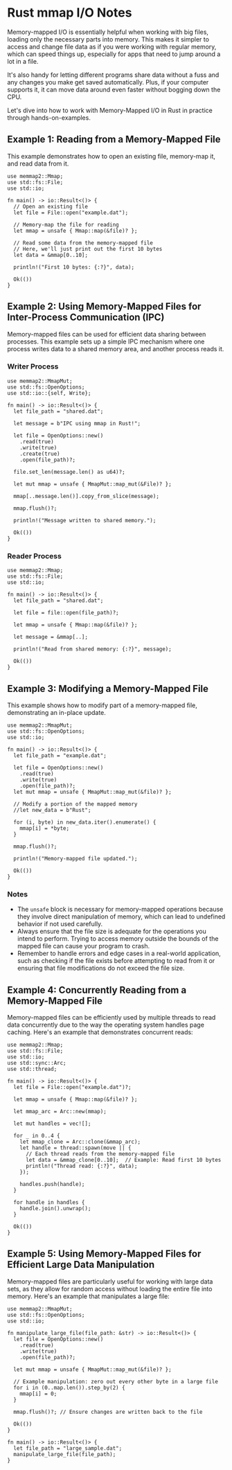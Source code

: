 # Rust mmap I/O Notes

Memory-mapped I/O is essentially helpful when working with big files, loading only the necessary parts into memory. This makes it simpler to access and change file data as if you were working with regular memory, which can speed things up, especially for apps that need to jump around a lot in a file.

It's also handy for letting different programs share data without a fuss and any changes you make get saved automatically. Plus, if your computer supports it, it can move data around even faster without bogging down the CPU.

Let's dive into how to work with Memory-Mapped I/O in Rust in practice through hands-on-examples.

## Example 1: Reading from a Memory-Mapped File

This example demonstrates how to open an existing file, memory-map it, and read data from it.

```
use memmap2::Mmap;
use std::fs::File;
use std::io;

fn main() -> io::Result<()> {
  // Open an existing file
  let file = File::open("example.dat");

  // Memory-map the file for reading
  let mmap = unsafe { Mmap::map(&file)? };

  // Read some data from the memory-mapped file
  // Here, we'll just print out the first 10 bytes
  let data = &mmap[0..10];

  println!("First 10 bytes: {:?}", data);

  Ok(())
}

```

## Example 2: Using Memory-Mapped Files for Inter-Process Communication (IPC)

Memory-mapped files can be used for efficient data sharing between processes. This example sets up a simple IPC mechanism where one process writes data to a shared memory area, and another process reads it.

### Writer Process

```
use memmap2::MmapMut;
use std::fs::OpenOptions;
use std::io::{self, Write};

fn main() -> io::Result<()> {
  let file_path = "shared.dat";

  let message = b"IPC using mmap in Rust!";

  let file = OpenOptions::new()
    .read(true)
    .write(true)
    .create(true)
    .open(file_path)?;

  file.set_len(message.len() as u64)?;

  let mut mmap = unsafe { MmapMut::map_mut(&File)? };

  mmap[..message.len()].copy_from_slice(message);

  mmap.flush()?;

  println!("Message written to shared memory.");

  Ok(())
}
```

### Reader Process

```
use memmap2::Mmap;
use std::fs::File;
use std::io;

fn main() -> io::Result<()> {
  let file_path = "shared.dat";

  let file = file::open(file_path)?;

  let mmap = unsafe { Mmap::map(&file)? };

  let message = &mmap[..];

  println!("Read from shared memory: {:?}", message);

  Ok(())
}
```

## Example 3: Modifying a Memory-Mapped File

This example shows how to modify part of a memory-mapped file, demonstrating an in-place update.

```
use memmap2::MmapMut;
use std::fs::OpenOptions;
use std::io;

fn main() -> io::Result<()> {
  let file_path = "example.dat";

  let file = OpenOptions::new()
    .read(true)
    .write(true)
    .open(file_path)?;
  let mut mmap = unsafe { MmapMut::map_mut(&file)? };

  // Modify a portion of the mapped memory
  //let new_data = b"Rust";

  for (i, byte) in new_data.iter().enumerate() {
    mmap[i] = *byte;
  }

  mmap.flush()?;

  println!("Memory-mapped file updated.");

  Ok(())
}

```

### Notes
  * The `unsafe` block is necessary for memory-mapped operations because they involve direct manipulation of memory, which can lead to undefined behavior if not used carefully.
  * Always ensure that the file size is adequate for the operations you intend to perform. Trying to access memory outside the bounds of the mapped file can cause your program to crash.
  * Remember to handle errors and edge cases in a real-world application, such as checking if the file exists before attempting to read from it or ensuring that file modifications do not exceed the file size.

## Example 4: Concurrently Reading from a Memory-Mapped File

Memory-mapped files can be efficiently used by multiple threads to read data concurrently due to the way the operating system handles page caching. Here's an example that demonstrates concurrent reads:

```
use memmap2::Mmap;
use std::fs::File;
use std::io;
use std::sync::Arc;
use std::thread;

fn main() -> io::Result<()> {
  let file = File::open("example.dat")?;

  let mmap = unsafe { Mmap::map(&file)? };

  let mmap_arc = Arc::new(mmap);

  let mut handles = vec![];

  for _ in 0..4 {
    let mmap_clone = Arc::clone(&mmap_arc);
    let handle = thread::spawn(move || {
      // Each thread reads from the memory-mapped file
      let data = &mmap_clone[0..10];  // Example: Read first 10 bytes
      println!("Thread read: {:?}", data);
    });

    handles.push(handle);
  }

  for handle in handles {
    handle.join().unwrap();
  }

  Ok(())
}
```

## Example 5: Using Memory-Mapped Files for Efficient Large Data Manipulation

Memory-mapped files are particularly useful for working with large data sets, as they allow for random access without loading the entire file into memory. Here's an example that manipulates a large file:

```
use memmap2::MmapMut;
use std::fs::OpenOptions;
use std::io;

fn manipulate_large_file(file_path: &str) -> io::Result<()> {
  let file = OpenOptions::new()
    .read(true)
    .write(true)
    .open(file_path)?;

  let mut mmap = unsafe { MmapMut::map_mut(&file)? };

  // Example manipulation: zero out every other byte in a large file
  for i in (0..map.len()).step_by(2) {
    mmap[i] = 0;
  }

  mmap.flush()?; // Ensure changes are written back to the file

  Ok(())
}

fn main() -> io::Result<()> {
  let file_path = "large_sample.dat";
  manipulate_large_file(file_path);
}
```

